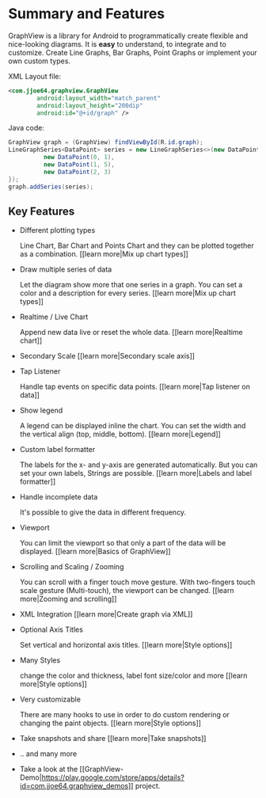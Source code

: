 # Summary and Features

GraphView is a library for Android to programmatically create
flexible and nice-looking diagrams.
It is **easy** to understand, to integrate and to customize.
Create Line Graphs, Bar Graphs, Point Graphs
or implement your own custom types.

 XML Layout file:

```xml
<com.jjoe64.graphview.GraphView
        android:layout_width="match_parent"
        android:layout_height="200dip"
        android:id="@+id/graph" />
```

Java code: 

```java
GraphView graph = (GraphView) findViewById(R.id.graph);
LineGraphSeries<DataPoint> series = new LineGraphSeries<>(new DataPoint[] {
          new DataPoint(0, 1),
          new DataPoint(1, 5),
          new DataPoint(2, 3)
});
graph.addSeries(series);
```

## Key Features

* Different plotting types

  Line Chart, Bar Chart and Points Chart
  and they can be plotted together as a combination. [[learn more|Mix up chart types]]

* Draw multiple series of data

  Let the diagram show more that one series in a graph. You can set a color and a description for every series. [[learn more|Mix up chart types]]

* Realtime / Live Chart

  Append new data live or reset the whole data. [[learn more|Realtime chart]]

* Secondary Scale [[learn more|Secondary scale axis]]
* Tap Listener

  Handle tap events on specific data points. [[learn more|Tap listener on data]]

* Show legend

  A legend can be displayed inline the chart. You can set the width and the vertical align (top, middle, bottom). [[learn more|Legend]]

* Custom label formatter

  The labels for the x- and y-axis are generated automatically. But you can set your own labels, Strings are possible. [[learn more|Labels and label formatter]]

* Handle incomplete data

  It's possible to give the data in different frequency.

* Viewport

  You can limit the viewport so that only a part of the data will be displayed. [[learn more|Basics of GraphView]]

* Scrolling and Scaling / Zooming

  You can scroll with a finger touch move gesture.
  With two-fingers touch scale gesture (Multi-touch), the viewport can be changed. [[learn more|Zooming and scrolling]]

* XML Integration [[learn more|Create graph via XML]]

* Optional Axis Titles

  Set vertical and horizontal axis titles. [[learn more|Style options]]

* Many Styles

  change the color and thickness, label font size/color and more [[learn more|Style options]]

* Very customizable

  There are many hooks to use in order to do custom rendering or changing the paint objects. [[learn more|Style options]]

* Take snapshots and share [[learn more|Take snapshots]]

* .. and many more

* Take a look at the [[GraphView-Demo|https://play.google.com/store/apps/details?id=com.jjoe64.graphview_demos]] project.
